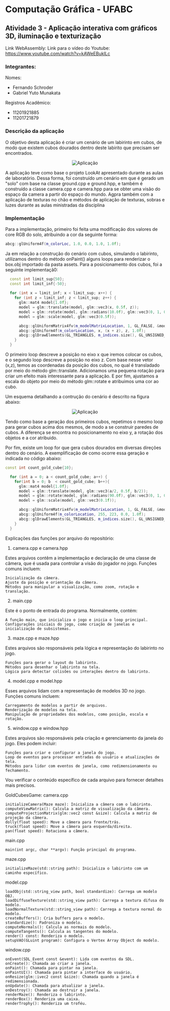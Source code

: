 # Computação Gráfica - UFABC
## Atividade 3 - Aplicação interativa com gráficos 3D, iluminação e texturização

Link WebAssembly: 
Link para o vídeo do Youtube: https://www.youtube.com/watch?v=kAWeEBukILc

### Integrantes:
Nomes:
- Fernando Schroder
- Gabriel Yuto Munakata

Registros Acadêmico:
- 11201921885
- 11201721879

### Descrição da aplicação
O objetivo desta aplicação é criar um cenário de um labirinto em cubos, de modo que existem cubos dourados dentro deste labirito que precisam ser encontrados.


<div align="center">

![Aplicação](./images/image3.png)

</div>

A aplicação teve como base o projeto LookAt apresentado durante as aulas de laboratório. Dessa forma, foi construído um cenário em que é gerado um "solo" com base na classe ground.cpp e ground.hpp, e também é construído a classe camera.cpp e camera.hpp para se obter uma visão do espaço da camera a partir do espaço do mundo. Agpra também com a aplicação de texturas no chão e métodos de aplicação de texturas, sobras e luzes durante as aulas ministradas da disciplina

### Implementação
Para a implementação, primeiro foi feita uma modificação dos valores de core RGB do solo, atribuindo a cor da seguinte forma:

```c++
abcg::glUniform4f(m_colorLoc, 1.0, 0.0, 1.0, 1.0f);
```

Ja em relação a construção do cenário com cubos, simulando o labirinto, utilizamos dentro do método onPaint() alguns loops para renderizar o box.obj importado da pasta assets.
Para a posicionamento dos cubos, foi a seguinte implementaçã0:

```c++
  const int limit_sup{50};
  const int limit_inf{-50};
  
  for (int x = limit_inf; x < limit_sup; x++) {
    for (int z = limit_inf; z < limit_sup; z++) {
      glm::mat4 model{1.0f};
      model = glm::translate(model, glm::vec3(x, 0.5f, z));
      model = glm::rotate(model, glm::radians(10.0f), glm::vec3(0, 1, 0));
      model = glm::scale(model, glm::vec3(0.5f));

      abcg::glUniformMatrix4fv(m_modelMatrixLocation, 1, GL_FALSE, &model[0][0]);
      abcg::glUniform4f(m_colorLocation, x, (x + z), z, 1.0f);
      abcg::glDrawElements(GL_TRIANGLES, m_indices.size(), GL_UNSIGNED_INT, nullptr);                  
    }
  }
```

O primeiro loop descreve a posição no eixo x que iremos colocar os cubos, e o segundo loop descreve a posição no eixo z. Com base nesse vetor (x,z), temos as coordenadas da posição dos cubos, no qual é transladado por meio do método glm::translate.
Adicionamos uma pequena rotação para criar um efeito mais interessante para a aplicação. E por fim, ajustamos a escala do objeto por meio do método glm::rotate e atribuimos uma cor ao cubo.

Um esquema detalhando a contrução do cenário é descrito na figura abaixo:


<div align="center">

![Aplicação](./images/image2.png)

</div>

Tendo como base a geração dos primeiros cubos, repetimos o mesmo loop para gerar cubos acima dos mesmos, de modo a se construir paredes de cubos. A diferença se encontra no posicionamento no eixo y, a rotação dos objetos e a cor atribuido.


Por fim, existe um loop for que gera cubos dourados em diversas direções dentro do cenário.
A exemplificação de como ocorre essa geração e indicada no código abaixo:


```c++
const int count_gold_cube{10};

  for (int a = 0; a < count_gold_cube; a++) {
    for(int b = 0; b  < count_gold_cube; b++){
      glm::mat4 model{1.0f};
      model = glm::translate(model, glm::vec3(a/2, 0.5f, b/2));
      model = glm::rotate(model, glm::radians(90.0f), glm::vec3(0, 1, 0));
      model = glm::scale(model, glm::vec3(0.1f));

      abcg::glUniformMatrix4fv(m_modelMatrixLocation, 1, GL_FALSE, &model[0][0]);
      abcg::glUniform4f(m_colorLocation, 255, 223, 0.0, 1.0f);
      abcg::glDrawElements(GL_TRIANGLES, m_indices.size(), GL_UNSIGNED_INT, nullptr);
    }
  }
````

Explicações das funções por arquivo do repositório:

1. camera.cpp e camera.hpp

Estes arquivos contêm a implementação e declaração de uma classe de câmera, que é usada para controlar a visão do jogador no jogo. Funções comuns incluem:

    Inicialização da câmera.
    Ajuste da posição e orientação da câmera.
    Métodos para manipular a visualização, como zoom, rotação e translação.

2. main.cpp

Este é o ponto de entrada do programa. Normalmente, contém:

    A função main, que inicializa o jogo e inicia o loop principal.
    Configurações iniciais do jogo, como criação de janelas e inicialização de subsistemas.

3. maze.cpp e maze.hpp

Estes arquivos são responsáveis pela lógica e representação do labirinto no jogo.

    Funções para gerar o layout do labirinto.
    Métodos para desenhar o labirinto na tela.
    Lógica para detectar colisões ou interações dentro do labirinto.

4. model.cpp e model.hpp

Esses arquivos lidam com a representação de modelos 3D no jogo. Funções comuns incluem:

    Carregamento de modelos a partir de arquivos.
    Renderização de modelos na tela.
    Manipulação de propriedades dos modelos, como posição, escala e rotação.

5. window.cpp e window.hpp

Estes arquivos são responsáveis pela criação e gerenciamento da janela do jogo. Eles podem incluir:

    Funções para criar e configurar a janela do jogo.
    Loop de eventos para processar entradas do usuário e atualizações de tela.
    Métodos para lidar com eventos de janela, como redimensionamento ou fechamento.

Vou verificar o conteúdo específico de cada arquivo para fornecer detalhes mais precisos. ​

​GoldCubesGame:
camera.cpp

    initializeCamera(Maze maze): Inicializa a câmera com o labirinto.
    computeViewMatrix(): Calcula a matriz de visualização da câmera.
    computeProjectionMatrix(glm::vec2 const &size): Calcula a matriz de projeção da câmera.
    dolly(float speed): Move a câmera para frente/trás.
    truck(float speed): Move a câmera para esquerda/direita.
    pan(float speed): Rotaciona a câmera.

main.cpp

    main(int argc, char **argv): Função principal do programa.

maze.cpp

    initializeMaze(std::string path): Inicializa o labirinto com um caminho específico.

model.cpp

    loadObj(std::string_view path, bool standardize): Carrega um modelo OBJ.
    loadDiffuseTexture(std::string_view path): Carrega a textura difusa do modelo.
    loadNormalTexture(std::string_view path): Carrega a textura normal do modelo.
    createBuffers(): Cria buffers para o modelo.
    standardize(): Padroniza o modelo.
    computeNormals(): Calcula as normais do modelo.
    computeTangents(): Calcula as tangentes do modelo.
    render() const: Renderiza o modelo.
    setupVAO(GLuint program): Configura o Vertex Array Object do modelo.


window.cpp

    onEvent(SDL_Event const &event): Lida com eventos da SDL.
    onCreate(): Chamada ao criar a janela.
    onPaint(): Chamada para pintar na janela.
    onPaintUI(): Chamada para pintar a interface do usuário.
    onResize(glm::ivec2 const &size): Chamada quando a janela é redimensionada.
    onUpdate(): Chamada para atualizar a janela.
    onDestroy(): Chamada ao destruir a janela.
    renderMaze(): Renderiza o labirinto.
    renderBox(): Renderiza uma caixa.
    renderTrophy(): Renderiza um troféu.
